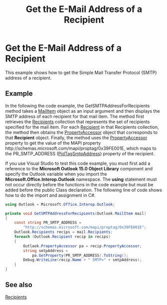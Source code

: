 ﻿---
title: 'Get the E-Mail Address of a Recipient'
TOCTitle: 'Get the E-Mail Address of a Recipient'
ms:assetid: e585811b-a298-496f-ba79-df7d46526169
ms:mtpsurl: https://msdn.microsoft.com/en-us/library/Ff184647(v=office.15)
ms:contentKeyID: 55119879
ms.date: 07/24/2014
mtps_version: v=office.15


---

# Get the E-Mail Address of a Recipient

This example shows how to get the Simple Mail Transfer Protocol (SMTP) address of a recipient.

## Example

In the following the code example, the GetSMTPAddressForRecipients method takes a [MailItem](https://msdn.microsoft.com/en-us/library/bb643865\(v=office.15\)) object as an input argument and then displays the SMTP address of each recipient for that mail item. The method first retrieves the [Recipients](https://msdn.microsoft.com/en-us/library/bb646361\(v=office.15\)) collection that represents the set of recipients specified for the mail item. For each [Recipient](https://msdn.microsoft.com/en-us/library/bb624370\(v=office.15\)) in that Recipients collection, the method then obtains the [PropertyAccessor](https://msdn.microsoft.com/en-us/library/bb646034\(v=office.15\)) object that corresponds to that **Recipient** object. Finally, the method uses the [PropertyAccessor](https://msdn.microsoft.com/en-us/library/bb623797\(v=office.15\)) property to get the value of the MAPI property http://schemas.microsoft.com/mapi/proptag/0x39FE001E, which maps to the PR\_SMTP\_ADDRESS ([PidTagSmtpAddress](https://msdn.microsoft.com/en-us/library/cc842421\(v=office.15\))) property of the recipient.

If you use Visual Studio to test this code example, you must first add a reference to the **Microsoft Outlook 15.0 Object Library** component and specify the Outlook variable when you import the **Microsoft.Office.Interop.Outlook** namespace. The **using** statement must not occur directly before the functions in the code example but must be added before the public Class declaration. The following line of code shows how to do the import and assignment in C\#.

```csharp
using Outlook = Microsoft.Office.Interop.Outlook;
```

```csharp
private void GetSMTPAddressForRecipients(Outlook.MailItem mail)
{
    const string PR_SMTP_ADDRESS =
        "http://schemas.microsoft.com/mapi/proptag/0x39FE001E";
    Outlook.Recipients recips = mail.Recipients;
    foreach (Outlook.Recipient recip in recips)
    {
        Outlook.PropertyAccessor pa = recip.PropertyAccessor;
        string smtpAddress =
            pa.GetProperty(PR_SMTP_ADDRESS).ToString();
        Debug.WriteLine(recip.Name + " SMTP=" + smtpAddress);
    }
}
```

## See also



[Recipients](recipients.md)

